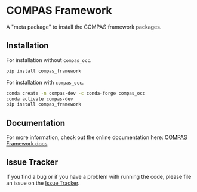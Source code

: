 # COMPAS Framework

A "meta package" to install the COMPAS framework packages.

## Installation

For installation without `compas_occ`.

```bash
pip install compas_framework
```

For installation with `compas_occ`.

```bash
conda create -n compas-dev -c conda-forge compas_occ
conda activate compas-dev
pip install compas_framework
```

## Documentation

For more information, check out the online documentation here: [COMPAS Framework docs](https://compas.dev/compas_framework)

## Issue Tracker

If you find a bug or if you have a problem with running the code, please file an issue on the [Issue Tracker](https://github.com/compas-dev/compas_framework/issues).
